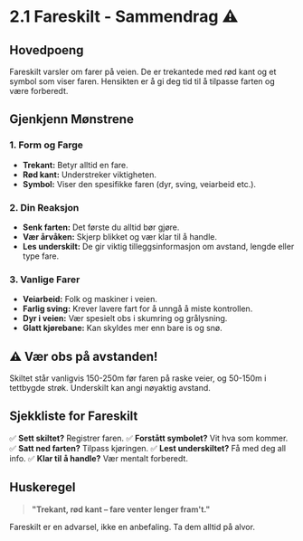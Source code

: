 # 2.1 Fareskilt - Sammendrag ⚠️

## Hovedpoeng
Fareskilt varsler om farer på veien. De er trekantede med rød kant og et symbol som viser faren. Hensikten er å gi deg tid til å tilpasse farten og være forberedt.

## Gjenkjenn Mønstrene

### 1. **Form og Farge**
- **Trekant:** Betyr alltid en fare.
- **Rød kant:** Understreker viktigheten.
- **Symbol:** Viser den spesifikke faren (dyr, sving, veiarbeid etc.).

### 2. **Din Reaksjon**
- **Senk farten:** Det første du alltid bør gjøre.
- **Vær årvåken:** Skjerp blikket og vær klar til å handle.
- **Les underskilt:** De gir viktig tilleggsinformasjon om avstand, lengde eller type fare.

### 3. **Vanlige Farer**
- **Veiarbeid:** Folk og maskiner i veien.
- **Farlig sving:** Krever lavere fart for å unngå å miste kontrollen.
- **Dyr i veien:** Vær spesielt obs i skumring og grålysning.
- **Glatt kjørebane:** Kan skyldes mer enn bare is og snø.

## ⚠️ Vær obs på avstanden!
Skiltet står vanligvis 150-250m før faren på raske veier, og 50-150m i tettbygde strøk. Underskilt kan angi nøyaktig avstand.

## Sjekkliste for Fareskilt
✅ **Sett skiltet?** Registrer faren.
✅ **Forstått symbolet?** Vit hva som kommer.
✅ **Satt ned farten?** Tilpass kjøringen.
✅ **Lest underskiltet?** Få med deg all info.
✅ **Klar til å handle?** Vær mentalt forberedt.

## Huskeregel
> **"Trekant, rød kant – fare venter lenger fram't."**

Fareskilt er en advarsel, ikke en anbefaling. Ta dem alltid på alvor.